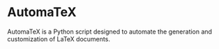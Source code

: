 # AutomaTeX
AutomaTeX is a Python script designed to automate the generation and customization of LaTeX documents.
